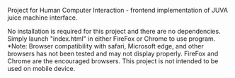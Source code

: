 Project for Human Computer Interaction - frontend implementation of JUVA juice machine interface.

No installation is required for this project and there are no dependencies. Simply launch "index.html" in either FireFox or Chrome to use program.
*Note: Browser compatibility with safari, Microsoft edge, and other browsers has not been tested and may not display properly. FireFox and Chrome are the encouraged browsers. 
This project is not intended to be used on mobile device. 
